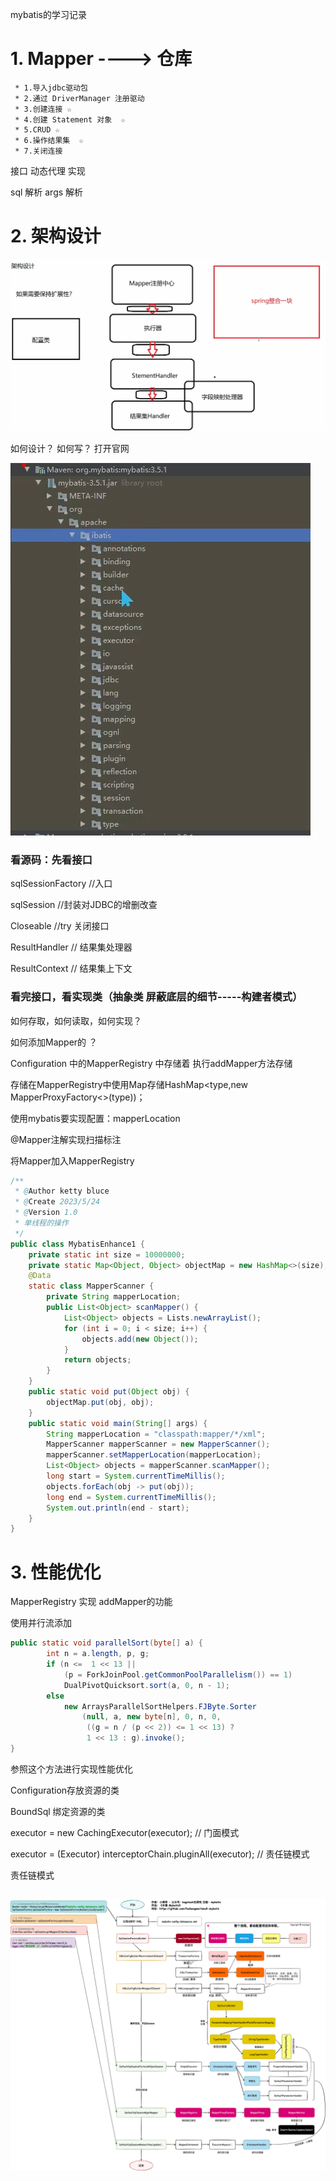 mybatis的学习记录

# 1.  Mapper ---->    仓库

     * 1.导入jdbc驱动包
     * 2.通过 DriverManager 注册驱动
     * 3.创建连接 ☆
     * 4.创建 Statement 对象  ☆
     * 5.CRUD ☆
     * 6.操作结果集  ☆
     * 7.关闭连接

接口 动态代理 实现

sql 解析
args 解析

# 2. 架构设计

![img_1.png](img_1.png)

如何设计？
如何写？
打开官网

![img.png](img.png)

### 看源码：先看接口

sqlSessionFactory //入口

sqlSession //封装对JDBC的增删改查

Closeable //try 关闭接口

ResultHandler // 结果集处理器

ResultContext // 结果集上下文

### 看完接口，看实现类（抽象类 屏蔽底层的细节-----构建者模式）

如何存取，如何读取，如何实现？





如何添加Mapper的 ？

Configuration 中的MapperRegistry 中存储着 执行addMapper方法存储

存储在MapperRegistry中使用Map存储HashMap<type,new MapperProxyFactory<>(type))；

使用mybatis要实现配置：mapperLocation

@Mapper注解实现扫描标注

将Mapper加入MapperRegistry

```java
/**
 * @Author ketty bluce
 * @Create 2023/5/24
 * @Version 1.0
 * 单线程的操作
 */
public class MybatisEnhance1 {
    private static int size = 10000000;
    private static Map<Object, Object> objectMap = new HashMap<>(size);
    @Data
    static class MapperScanner {
        private String mapperLocation;
        public List<Object> scanMapper() {
            List<Object> objects = Lists.newArrayList();
            for (int i = 0; i < size; i++) {
                objects.add(new Object());
            }
            return objects;
        }
    }
    public static void put(Object obj) {
        objectMap.put(obj, obj);
    }
    public static void main(String[] args) {
        String mapperLocation = "classpath:mapper/*/xml";
        MapperScanner mapperScanner = new MapperScanner();
        mapperScanner.setMapperLocation(mapperLocation);
        List<Object> objects = mapperScanner.scanMapper();
        long start = System.currentTimeMillis();
        objects.forEach(obj -> put(obj));
        long end = System.currentTimeMillis();
        System.out.println(end - start);
    }
}
```



# 3. 性能优化



MapperRegistry  实现 addMapper的功能

使用并行流添加

```java
public static void parallelSort(byte[] a) {
        int n = a.length, p, g;
        if (n <=  1 << 13 ||
            (p = ForkJoinPool.getCommonPoolParallelism()) == 1)
            DualPivotQuicksort.sort(a, 0, n - 1);
        else
            new ArraysParallelSortHelpers.FJByte.Sorter
                (null, a, new byte[n], 0, n, 0,
                 ((g = n / (p << 2)) <= 1 << 13) ?
                 1 << 13 : g).invoke();
}
```

参照这个方法进行实现性能优化



Configuration存放资源的类

BoundSql 绑定资源的类

executor = new CachingExecutor(executor);  // 门面模式

executor = (Executor) interceptorChain.pluginAll(executor); // 责任链模式





责任链模式

```

```














































![img_2.png](img_2.png)





